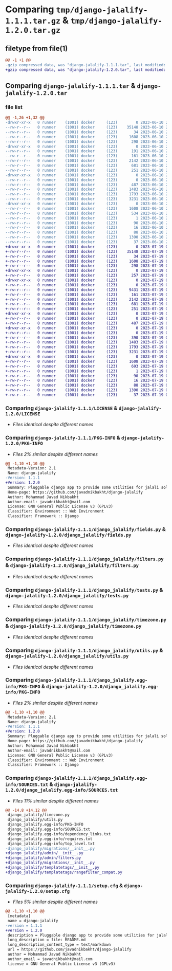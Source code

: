 # Comparing `tmp/django-jalalify-1.1.1.tar.gz` & `tmp/django-jalalify-1.2.0.tar.gz`

## filetype from file(1)

```diff
@@ -1 +1 @@
-gzip compressed data, was "django-jalalify-1.1.1.tar", last modified: Sat Jun 10 21:13:32 2023, max compression
+gzip compressed data, was "django-jalalify-1.2.0.tar", last modified: Wed Jul 19 06:46:46 2023, max compression
```

## Comparing `django-jalalify-1.1.1.tar` & `django-jalalify-1.2.0.tar`

### file list

```diff
@@ -1,26 +1,32 @@
-drwxr-xr-x   0 runner    (1001) docker     (123)        0 2023-06-10 21:13:32.367201 django-jalalify-1.1.1/
--rw-r--r--   0 runner    (1001) docker     (123)    35148 2023-06-10 21:13:20.000000 django-jalalify-1.1.1/LICENSE
--rw-r--r--   0 runner    (1001) docker     (123)       34 2023-06-10 21:13:20.000000 django-jalalify-1.1.1/MANIFEST.in
--rw-r--r--   0 runner    (1001) docker     (123)     1608 2023-06-10 21:13:32.367201 django-jalalify-1.1.1/PKG-INFO
--rw-r--r--   0 runner    (1001) docker     (123)      298 2023-06-10 21:13:20.000000 django-jalalify-1.1.1/README.md
-drwxr-xr-x   0 runner    (1001) docker     (123)        0 2023-06-10 21:13:32.363201 django-jalalify-1.1.1/django_jalalify/
--rw-r--r--   0 runner    (1001) docker     (123)      191 2023-06-10 21:13:20.000000 django-jalalify-1.1.1/django_jalalify/__init__.py
--rw-r--r--   0 runner    (1001) docker     (123)      161 2023-06-10 21:13:20.000000 django-jalalify-1.1.1/django_jalalify/apps.py
--rw-r--r--   0 runner    (1001) docker     (123)     2142 2023-06-10 21:13:20.000000 django-jalalify-1.1.1/django_jalalify/fields.py
--rw-r--r--   0 runner    (1001) docker     (123)      681 2023-06-10 21:13:20.000000 django-jalalify-1.1.1/django_jalalify/filters.py
--rw-r--r--   0 runner    (1001) docker     (123)      251 2023-06-10 21:13:20.000000 django-jalalify-1.1.1/django_jalalify/functions.py
-drwxr-xr-x   0 runner    (1001) docker     (123)        0 2023-06-10 21:13:32.367201 django-jalalify-1.1.1/django_jalalify/migrations/
--rw-r--r--   0 runner    (1001) docker     (123)        0 2023-06-10 21:13:20.000000 django-jalalify-1.1.1/django_jalalify/migrations/__init__.py
--rw-r--r--   0 runner    (1001) docker     (123)      487 2023-06-10 21:13:20.000000 django-jalalify-1.1.1/django_jalalify/mixins.py
--rw-r--r--   0 runner    (1001) docker     (123)     1483 2023-06-10 21:13:20.000000 django-jalalify-1.1.1/django_jalalify/tests.py
--rw-r--r--   0 runner    (1001) docker     (123)     1793 2023-06-10 21:13:20.000000 django-jalalify-1.1.1/django_jalalify/timezone.py
--rw-r--r--   0 runner    (1001) docker     (123)     3231 2023-06-10 21:13:20.000000 django-jalalify-1.1.1/django_jalalify/utils.py
-drwxr-xr-x   0 runner    (1001) docker     (123)        0 2023-06-10 21:13:32.363201 django-jalalify-1.1.1/django_jalalify.egg-info/
--rw-r--r--   0 runner    (1001) docker     (123)     1608 2023-06-10 21:13:32.000000 django-jalalify-1.1.1/django_jalalify.egg-info/PKG-INFO
--rw-r--r--   0 runner    (1001) docker     (123)      534 2023-06-10 21:13:32.000000 django-jalalify-1.1.1/django_jalalify.egg-info/SOURCES.txt
--rw-r--r--   0 runner    (1001) docker     (123)        1 2023-06-10 21:13:32.000000 django-jalalify-1.1.1/django_jalalify.egg-info/dependency_links.txt
--rw-r--r--   0 runner    (1001) docker     (123)       90 2023-06-10 21:13:32.000000 django-jalalify-1.1.1/django_jalalify.egg-info/requires.txt
--rw-r--r--   0 runner    (1001) docker     (123)       16 2023-06-10 21:13:32.000000 django-jalalify-1.1.1/django_jalalify.egg-info/top_level.txt
--rw-r--r--   0 runner    (1001) docker     (123)       88 2023-06-10 21:13:20.000000 django-jalalify-1.1.1/pyproject.toml
--rw-r--r--   0 runner    (1001) docker     (123)     1390 2023-06-10 21:13:32.367201 django-jalalify-1.1.1/setup.cfg
--rw-r--r--   0 runner    (1001) docker     (123)       37 2023-06-10 21:13:20.000000 django-jalalify-1.1.1/setup.py
+drwxr-xr-x   0 runner    (1001) docker     (123)        0 2023-07-19 06:46:46.945601 django-jalalify-1.2.0/
+-rw-r--r--   0 runner    (1001) docker     (123)    35148 2023-07-19 06:46:33.000000 django-jalalify-1.2.0/LICENSE
+-rw-r--r--   0 runner    (1001) docker     (123)       34 2023-07-19 06:46:33.000000 django-jalalify-1.2.0/MANIFEST.in
+-rw-r--r--   0 runner    (1001) docker     (123)     1608 2023-07-19 06:46:46.945601 django-jalalify-1.2.0/PKG-INFO
+-rw-r--r--   0 runner    (1001) docker     (123)      298 2023-07-19 06:46:33.000000 django-jalalify-1.2.0/README.md
+drwxr-xr-x   0 runner    (1001) docker     (123)        0 2023-07-19 06:46:46.945601 django-jalalify-1.2.0/django_jalalify/
+-rw-r--r--   0 runner    (1001) docker     (123)      257 2023-07-19 06:46:33.000000 django-jalalify-1.2.0/django_jalalify/__init__.py
+drwxr-xr-x   0 runner    (1001) docker     (123)        0 2023-07-19 06:46:46.945601 django-jalalify-1.2.0/django_jalalify/admin/
+-rw-r--r--   0 runner    (1001) docker     (123)        0 2023-07-19 06:46:33.000000 django-jalalify-1.2.0/django_jalalify/admin/__init__.py
+-rw-r--r--   0 runner    (1001) docker     (123)     9431 2023-07-19 06:46:33.000000 django-jalalify-1.2.0/django_jalalify/admin/filters.py
+-rw-r--r--   0 runner    (1001) docker     (123)      161 2023-07-19 06:46:33.000000 django-jalalify-1.2.0/django_jalalify/apps.py
+-rw-r--r--   0 runner    (1001) docker     (123)     2142 2023-07-19 06:46:33.000000 django-jalalify-1.2.0/django_jalalify/fields.py
+-rw-r--r--   0 runner    (1001) docker     (123)      681 2023-07-19 06:46:33.000000 django-jalalify-1.2.0/django_jalalify/filters.py
+-rw-r--r--   0 runner    (1001) docker     (123)      251 2023-07-19 06:46:33.000000 django-jalalify-1.2.0/django_jalalify/functions.py
+drwxr-xr-x   0 runner    (1001) docker     (123)        0 2023-07-19 06:46:46.945601 django-jalalify-1.2.0/django_jalalify/migrations/
+-rw-r--r--   0 runner    (1001) docker     (123)        0 2023-07-19 06:46:33.000000 django-jalalify-1.2.0/django_jalalify/migrations/__init__.py
+-rw-r--r--   0 runner    (1001) docker     (123)      487 2023-07-19 06:46:33.000000 django-jalalify-1.2.0/django_jalalify/mixins.py
+drwxr-xr-x   0 runner    (1001) docker     (123)        0 2023-07-19 06:46:46.945601 django-jalalify-1.2.0/django_jalalify/templatetags/
+-rw-r--r--   0 runner    (1001) docker     (123)        0 2023-07-19 06:46:33.000000 django-jalalify-1.2.0/django_jalalify/templatetags/__init__.py
+-rw-r--r--   0 runner    (1001) docker     (123)      390 2023-07-19 06:46:33.000000 django-jalalify-1.2.0/django_jalalify/templatetags/rangefilter_compat.py
+-rw-r--r--   0 runner    (1001) docker     (123)     1483 2023-07-19 06:46:33.000000 django-jalalify-1.2.0/django_jalalify/tests.py
+-rw-r--r--   0 runner    (1001) docker     (123)     1793 2023-07-19 06:46:33.000000 django-jalalify-1.2.0/django_jalalify/timezone.py
+-rw-r--r--   0 runner    (1001) docker     (123)     3231 2023-07-19 06:46:33.000000 django-jalalify-1.2.0/django_jalalify/utils.py
+drwxr-xr-x   0 runner    (1001) docker     (123)        0 2023-07-19 06:46:46.945601 django-jalalify-1.2.0/django_jalalify.egg-info/
+-rw-r--r--   0 runner    (1001) docker     (123)     1608 2023-07-19 06:46:46.000000 django-jalalify-1.2.0/django_jalalify.egg-info/PKG-INFO
+-rw-r--r--   0 runner    (1001) docker     (123)      693 2023-07-19 06:46:46.000000 django-jalalify-1.2.0/django_jalalify.egg-info/SOURCES.txt
+-rw-r--r--   0 runner    (1001) docker     (123)        1 2023-07-19 06:46:46.000000 django-jalalify-1.2.0/django_jalalify.egg-info/dependency_links.txt
+-rw-r--r--   0 runner    (1001) docker     (123)       90 2023-07-19 06:46:46.000000 django-jalalify-1.2.0/django_jalalify.egg-info/requires.txt
+-rw-r--r--   0 runner    (1001) docker     (123)       16 2023-07-19 06:46:46.000000 django-jalalify-1.2.0/django_jalalify.egg-info/top_level.txt
+-rw-r--r--   0 runner    (1001) docker     (123)       88 2023-07-19 06:46:33.000000 django-jalalify-1.2.0/pyproject.toml
+-rw-r--r--   0 runner    (1001) docker     (123)     1390 2023-07-19 06:46:46.945601 django-jalalify-1.2.0/setup.cfg
+-rw-r--r--   0 runner    (1001) docker     (123)       37 2023-07-19 06:46:33.000000 django-jalalify-1.2.0/setup.py
```

### Comparing `django-jalalify-1.1.1/LICENSE` & `django-jalalify-1.2.0/LICENSE`

 * *Files identical despite different names*

### Comparing `django-jalalify-1.1.1/PKG-INFO` & `django-jalalify-1.2.0/PKG-INFO`

 * *Files 2% similar despite different names*

```diff
@@ -1,10 +1,10 @@
 Metadata-Version: 2.1
 Name: django-jalalify
-Version: 1.1.1
+Version: 1.2.0
 Summary: Pluggable django app to provide some utilities for jalali solar calendar for your Django projects.
 Home-page: https://github.com/javadnikbakht/django-jalalify
 Author: Mohammad Javad Nikbakht
 Author-email: javadnikbakht@mail.com
 License: GNU General Public License v3 (GPLv3)
 Classifier: Environment :: Web Environment
 Classifier: Framework :: Django
```

### Comparing `django-jalalify-1.1.1/django_jalalify/fields.py` & `django-jalalify-1.2.0/django_jalalify/fields.py`

 * *Files identical despite different names*

### Comparing `django-jalalify-1.1.1/django_jalalify/filters.py` & `django-jalalify-1.2.0/django_jalalify/filters.py`

 * *Files identical despite different names*

### Comparing `django-jalalify-1.1.1/django_jalalify/tests.py` & `django-jalalify-1.2.0/django_jalalify/tests.py`

 * *Files identical despite different names*

### Comparing `django-jalalify-1.1.1/django_jalalify/timezone.py` & `django-jalalify-1.2.0/django_jalalify/timezone.py`

 * *Files identical despite different names*

### Comparing `django-jalalify-1.1.1/django_jalalify/utils.py` & `django-jalalify-1.2.0/django_jalalify/utils.py`

 * *Files identical despite different names*

### Comparing `django-jalalify-1.1.1/django_jalalify.egg-info/PKG-INFO` & `django-jalalify-1.2.0/django_jalalify.egg-info/PKG-INFO`

 * *Files 2% similar despite different names*

```diff
@@ -1,10 +1,10 @@
 Metadata-Version: 2.1
 Name: django-jalalify
-Version: 1.1.1
+Version: 1.2.0
 Summary: Pluggable django app to provide some utilities for jalali solar calendar for your Django projects.
 Home-page: https://github.com/javadnikbakht/django-jalalify
 Author: Mohammad Javad Nikbakht
 Author-email: javadnikbakht@mail.com
 License: GNU General Public License v3 (GPLv3)
 Classifier: Environment :: Web Environment
 Classifier: Framework :: Django
```

### Comparing `django-jalalify-1.1.1/django_jalalify.egg-info/SOURCES.txt` & `django-jalalify-1.2.0/django_jalalify.egg-info/SOURCES.txt`

 * *Files 11% similar despite different names*

```diff
@@ -14,8 +14,12 @@
 django_jalalify/timezone.py
 django_jalalify/utils.py
 django_jalalify.egg-info/PKG-INFO
 django_jalalify.egg-info/SOURCES.txt
 django_jalalify.egg-info/dependency_links.txt
 django_jalalify.egg-info/requires.txt
 django_jalalify.egg-info/top_level.txt
-django_jalalify/migrations/__init__.py
+django_jalalify/admin/__init__.py
+django_jalalify/admin/filters.py
+django_jalalify/migrations/__init__.py
+django_jalalify/templatetags/__init__.py
+django_jalalify/templatetags/rangefilter_compat.py
```

### Comparing `django-jalalify-1.1.1/setup.cfg` & `django-jalalify-1.2.0/setup.cfg`

 * *Files 5% similar despite different names*

```diff
@@ -1,10 +1,10 @@
 [metadata]
 name = django-jalalify
-version = 1.1.1
+version = 1.2.0
 description = Pluggable django app to provide some utilities for jalali solar calendar for your Django projects.
 long_description = file: README.md
 long_description_content_type = text/markdown
 url = https://github.com/javadnikbakht/django-jalalify
 author = Mohammad Javad Nikbakht
 author_email = javadnikbakht@mail.com
 license = GNU General Public License v3 (GPLv3)
```

